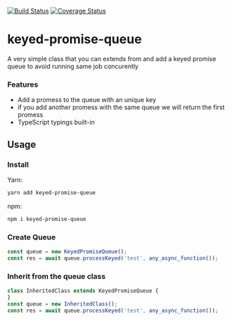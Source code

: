 [![Build Status](https://travis-ci.org/neckaros/decorated-merger.svg?branch=master)](https://travis-ci.org/neckaros/decorated-merger)
[![Coverage Status](https://coveralls.io/repos/github/neckaros/decorated-merger/badge.svg?branch=master)](https://coveralls.io/github/neckaros/decorated-merger?branch=master)

# keyed-promise-queue

A very simple class that you can extends from and add a keyed promise queue to avoid running same job concurently

### Features

 - Add a promess to the queue with an unique key
 - if you add another promess with the same queue we will return the first promess
 - TypeScript typings built-in

## Usage

### Install

Yarn:
 ```sh
yarn add keyed-promise-queue
```

npm:
 ```sh
npm i keyed-promise-queue
```

### Create Queue
 ```typescript
const queue = new KeyedPromiseQueue();
const res = await queue.processKeyed('test', any_async_function());
```
### Inherit from the queue class
 ```typescript
 class InheritedClass extends KeyedPromiseQueue {
}
const queue = new InheritedClass();
const res = await queue.processKeyed('test', any_async_function());
```

